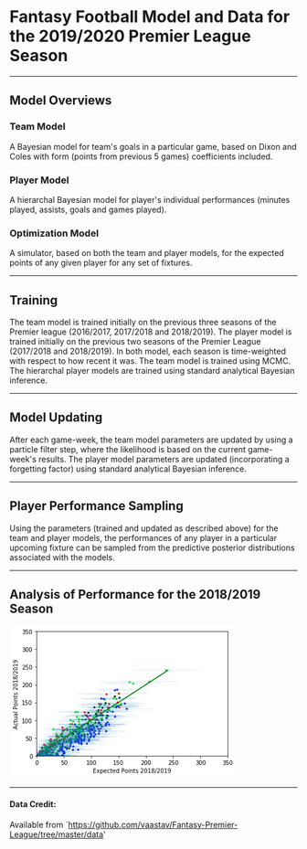 # Fantasy Football Model and Data for the 2019/2020 Premier League Season
----------------------------------

## Model Overviews

### Team Model
A Bayesian model for team's goals in a particular game, based on Dixon and Coles with form (points from previous 5 games) coefficients included.

### Player Model
A hierarchal Bayesian model for player's individual performances (minutes played, assists, goals and games played).

### Optimization Model
A simulator, based on both the team and player models, for the expected points of any given player for any set of fixtures.

---------------------

## Training

The team model is trained initially on the previous three seasons of the Premier league (2016/2017, 2017/2018 and 2018/2019). The player model is trained initially on the previous two seasons of the Premier League (2017/2018 and 2018/2019). In both model, each season is time-weighted with respect to how recent it was. The team model is trained using MCMC. The hierarchal player models are trained using standard analytical Bayesian inference.

--------------------

## Model Updating

After each game-week, the team model parameters are updated by using a particle filter step, where the likelihood is based on the current game-week's results. The player model parameters are updated (incorporating a forgetting factor) using standard analytical Bayesian inference.

--------------------

## Player Performance Sampling

Using the parameters (trained and updated as described above) for the team and player models, the performances of any player in a particular upcoming fixture can be sampled from the predictive posterior distributions associated with the models.

---------------------

## Analysis of Performance for the 2018/2019 Season

![Screenshot](images/exp_points_vs_actual_20182019.png)

---------------------

#### Data Credit:
Available from `https://github.com/vaastav/Fantasy-Premier-League/tree/master/data'

